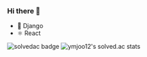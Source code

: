 ### Hi there 👋

- 🐒 Django
- ⚛️ React

<!-- ![ymjoo12's github stats](https://github-readme-stats.vercel.app/api?username=ymjoo12&show_icons=true) -->
![solvedac badge](https://solvedac-readme-badge.herokuapp.com/api/v1/badge?user=ymjoo12&compact=1)
![ymjoo12's solved.ac stats](https://github-readme-solvedac.hyp3rflow.vercel.app/api/?handle=ymjoo12)

<!--
**ymjoo12/ymjoo12** is a ✨ _special_ ✨ repository because its `README.md` (this file) appears on your GitHub profile.

Here are some ideas to get you started:

- 🔭 I’m currently working on ...
- 🌱 I’m currently learning ...
- 👯 I’m looking to collaborate on ...
- 🤔 I’m looking for help with ...
- 💬 Ask me about ...
- 📫 How to reach me: ...
- 😄 Pronouns: ...
- ⚡ Fun fact: ...
-->
